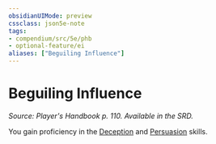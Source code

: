 ```yaml
---
obsidianUIMode: preview
cssclass: json5e-note
tags:
- compendium/src/5e/phb
- optional-feature/ei
aliases: ["Beguiling Influence"]
---
```

# Beguiling Influence
*Source: Player's Handbook p. 110. Available in the SRD.* 

You gain proficiency in the [Deception](/compendium/rules/skills.md#Deception) and [Persuasion](/compendium/rules/skills.md#Persuasion) skills.